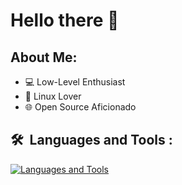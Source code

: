 # Hello there 👋

## About Me:
- 💻 Low-Level Enthusiast
- 🐧 Linux Lover
- 🌐 Open Source Aficionado

## 🛠 &nbsp;Languages and Tools :
[![Languages and Tools](https://skillicons.dev/icons?i=go,zig,rust,c,c++,wasm,ts,js,php,symfony,lua,linux,docker,git,gitlab,github,azure,aws,redis,vim)](https://skillicons.dev)
